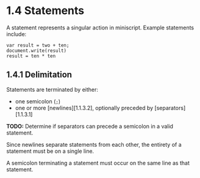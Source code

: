 # 1.4 Statements

A statement represents a singular action in miniscript. Example statements
include:

    var result = two + ten;
    document.write(result)
    result = ten * ten

## 1.4.1 Delimitation

Statements are terminated by either:

- one semicolon (`;`)
- one or more [newlines][1.1.3.2], optionally preceded by [separators][1.1.3.1]

**TODO:** Determine if separators can precede a semicolon in a valid statement.

Since newlines separate statements from each other, the entirety of a statement
must be on a single line.

A semicolon terminating a statement must occur on the same line as that
statement.
